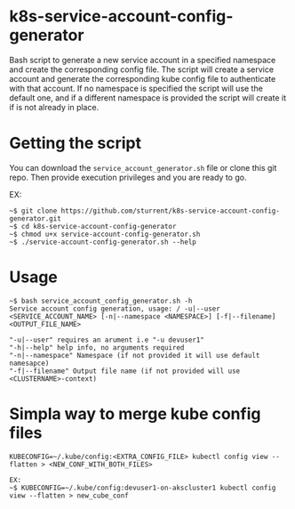 # k8s-service-account-config-generator
Bash script to generate a new service account in a specified namespace and create the corresponding config file.
The script will create a service account and generate the corresponding kube config file to authenticate with that account.
If no namespace is specified the script will use the default one, and if a different namespace is provided the script will create it if is not already in place.

# Getting the script
You can download the `service_account_generator.sh` file or clone this git repo.
Then provide execution privileges and you are ready to go.

EX:
```
~$ git clone https://github.com/sturrent/k8s-service-account-config-generator.git
~$ cd k8s-service-account-config-generator
~$ chmod u+x service-account-config-generator.sh
~$ ./service-account-config-generator.sh --help
```


# Usage
```
~$ bash service_account_config_generator.sh -h
Service account config generation, usage: / -u|--user <SERVICE_ACCOUNT_NAME> [-n|--namespace <NAMESPACE>] [-f|--filename] <OUTPUT_FILE_NAME>

"-u|--user" requires an arument i.e "-u devuser1"
"-h|--help" help info, no arguments required
"-n|--namespace" Namespace (if not provided it will use default namesapce)
"-f|--filename" Output file name (if not provided will use <CLUSTERNAME>-context)
```
# Simpla way to merge kube config files
```
KUBECONFIG=~/.kube/config:<EXTRA_CONFIG_FILE> kubectl config view --flatten > <NEW_CONF_WITH_BOTH_FILES>

EX:
~$ KUBECONFIG=~/.kube/config:devuser1-on-akscluster1 kubectl config view --flatten > new_cube_conf
```